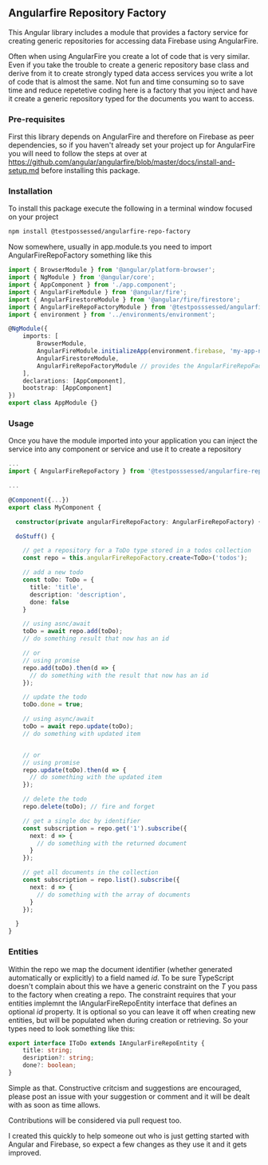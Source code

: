 ## Angularfire Repository Factory

This Angular library includes a module that provides a factory service for creating generic repositories for accessing data Firebase using AngularFire.

Often when using AngularFire you create a lot of code that is very similar. Even if you take the trouble to create a generic repository base class and derive from it to create strongly typed data access services you write a lot of code that is almost the same. Not fun and time consuming so to save time and reduce repetetive coding here is a factory that you inject and have it create a generic repository typed for the documents you want to access.

### Pre-requisites

First this library depends on AngularFire and therefore on Firebase as peer dependencies, so if you haven't already set your project up for AngularFire you will need to follow the steps at over at https://github.com/angular/angularfire/blob/master/docs/install-and-setup.md before installing this package.

### Installation

To install this package execute the following in a terminal window focused on your project

```bash
npm install @testpossessed/angularfire-repo-factory
```

Now somewhere, usually in app.module.ts you need to import AngularFireRepoFactory something like this

```ts
import { BrowserModule } from '@angular/platform-browser';
import { NgModule } from '@angular/core';
import { AppComponent } from './app.component';
import { AngularFireModule } from '@angular/fire';
import { AngularFirestoreModule } from '@angular/fire/firestore';
import { AngularFireRepoFactoryModule } from '@testposssessed/angularfire-repo-factory'; // import the module
import { environment } from '../environments/environment';

@NgModule({
    imports: [
        BrowserModule,
        AngularFireModule.initializeApp(environment.firebase, 'my-app-name'),
        AngularFirestoreModule,
        AngularFireRepoFactoryModule // provides the AngularFireRepoFactory service
    ],
    declarations: [AppComponent],
    bootstrap: [AppComponent]
})
export class AppModule {}
```

### Usage

Once you have the module imported into your application you can inject the service into any component or service and use it to create a repository

```ts
...
import { AngularFireRepoFactory } from '@testposssessed/angularfire-repo-factory';

...

@Component({...})
export class MyComponent {

  constructor(private angularFireRepoFactory: AngularFireRepoFactory) {}

  doStuff() {

    // get a repository for a ToDo type stored in a todos collection
    const repo = this.angularFireRepoFactory.create<ToDo>('todos');

    // add a new todo
    const toDo: ToDo = {
      title: 'title',
      description: 'description',
      done: false
    }

    // using asnc/await
    toDo = await repo.add(toDo);
    // do something result that now has an id

    // or
    // using promise
    repo.add(toDo).then(d => {
      // do something with the result that now has an id
    });

    // update the todo
    toDo.done = true;

    // using async/await
    toDo = await repo.update(toDo);
    // do something with updated item


    // or
    // using promise
    repo.update(toDo).then(d => {
      // do something with the updated item
    });

    // delete the todo
    repo.delete(toDo); // fire and forget

    // get a single doc by identifier
    const subscription = repo.get('1').subscribe({
      next: d => {
        // do something with the returned document
      }
    });

    // get all documents in the collection
    const subscription = repo.list().subscribe({
      next: d => {
        // do something with the array of documents
      }
    });

  }
}
```

### Entities

Within the repo we map the document identifier (whether generated automatically or explicitly) to a field named _id_. To be sure TypeScript doesn't complain about this we have a generic constraint on the _T_ you pass to the factory when creating a repo. The constraint requires that your entities implemnt the IAngularFireRepoEntity interface that defines an optional _id_ property. It is optional so you can leave it off when creating new entities, but will be populated when during creation or retrieving. So your types need to look something like this:

```ts
export interface IToDo extends IAngularFireRepoEntity {
    title: string;
    desription?: string;
    done?: boolean;
}
```

Simple as that. Constructive critcism and suggestions are encouraged, please post an issue with your suggestion or comment and it will be dealt with as soon as time allows.

Contributions will be considered via pull request too.

I created this quickly to help someone out who is just getting started with Angular and Firebase, so expect a few changes as they use it and it gets improved.
